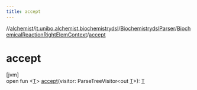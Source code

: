 ```yaml
---
title: accept
---
```

//[alchemist](../../../../index.html)/[it.unibo.alchemist.biochemistrydsl](../../index.html)/[BiochemistrydslParser](../index.html)/[BiochemicalReactionRightElemContext](index.html)/[accept](accept.html)



# accept



[jvm]\
open fun <[T](accept.html)> [accept](accept.html)(visitor: ParseTreeVisitor<out [T](../../../it.unibo.alchemist.model.implementations.conditions/-neighborhood-present/index.html)>): [T](../../../it.unibo.alchemist.model.implementations.conditions/-neighborhood-present/index.html)




